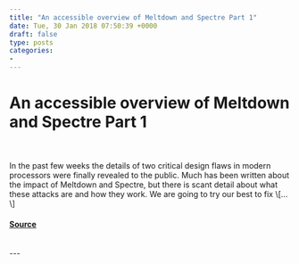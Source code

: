 ```yaml
---
title: "An accessible overview of Meltdown and Spectre Part 1"
date: Tue, 30 Jan 2018 07:50:39 +0000
draft: false
type: posts
categories: 
- 
---
```

# An accessible overview of Meltdown and Spectre Part 1

<br/>

<br/>
In the past few weeks the details of two critical design flaws in modern processors were finally revealed to the public. Much has been written about the impact of Meltdown and Spectre, but there is scant detail about what these attacks are and how they work. We are going to try our best to fix \[…\]

#### [Source](https://blog.trailofbits.com/2018/01/30/an-accessible-overview-of-meltdown-and-spectre-part-1/)

<br/>
---
